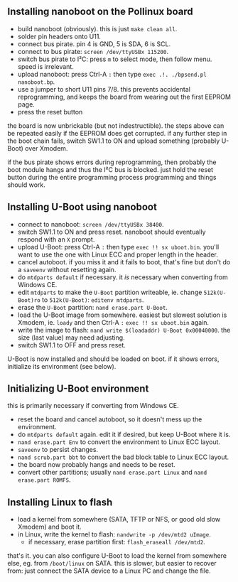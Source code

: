 ## Installing nanoboot on the Pollinux board

* build nanoboot (obviously). this is just `make clean all`.
* solder pin headers onto U11.
* connect bus pirate. pin 4 is GND, 5 is SDA, 6 is SCL.
* connect to bus pirate: `screen /dev/ttyUSBx 115200`.
* switch bus pirate to I²C: press `m` to select mode, then follow menu. speed is irrelevant.
* upload nanoboot: press Ctrl-A `:` then type `exec .!. ./bpsend.pl nanoboot.bp`.
* use a jumper to short U11 pins 7/8. this prevents accidental reprogramming, and keeps the board from wearing out the first EEPROM page.
* press the reset button

the board is now unbrickable (but not indestructible). the steps above can be repeated easily if the EEPROM does get corrupted. if any further step in the boot chain fails, switch SW1.1 to ON and upload something (probably U-Boot) over Xmodem.

if the bus pirate shows errors during reprogramming, then probably the boot module hangs and thus the I²C bus is blocked. just hold the reset button during the entire programming process programming and things should work.

## Installing U-Boot using nanoboot

* connect to nanoboot: `screen /dev/ttyUSBx 38400`.
* switch SW1.1 to ON and press reset. nanoboot should eventually respond with an `X` prompt.
* upload U-Boot: press Ctrl-A `:` then type `exec !! sx uboot.bin`. you'll want to use the one with Linux ECC and proper length in the header.
* cancel autoboot. if you miss it and it fails to boot, that's fine but don't do a `saveenv` without resetting again.
* do `mtdparts default` if necessary. it *is* necessary when converting from Windows CE.
* edit `mtdparts` to make the `U-Boot` partition writeable, ie. change `512k(U-Boot)ro` to `512k(U-Boot)`: `editenv mtdparts`.
* erase the `U-Boot` partition: `nand erase.part U-Boot`.
* load the U-Boot image from somewhere. easiest but slowest solution is Xmodem, ie. `loady` and then Ctrl-A `:` `exec !! sx uboot.bin` again.
* write the image to flash: `nand write $(loadaddr) U-Boot 0x00040000`. the size (last value) may need adjusting.
* switch SW1.1 to OFF and press reset.

U-Boot is now installed and should be loaded on boot. if it shows errors, initialize its environment (see below).

## Initializing U-Boot environment

this is primarily necessary if converting from Windows CE.

* reset the board and cancel autoboot, so it doesn't mess up the environment.
* do `mtdparts default` again. edit it if desired, but keep U-Boot where it is.
* `nand erase.part Env` to convert the environment to Linux ECC layout.
* `saveenv` to persist changes.
* `nand scrub.part bbt` to convert the bad block table to Linux ECC layout.
* the board now probably hangs and needs to be reset.
* convert other partitions; usually `nand erase.part Linux` and `nand erase.part ROMFS`.

## Installing Linux to flash

* load a kernel from somewhere (SATA, TFTP or NFS, or good old slow Xmodem) and boot it.
* in Linux, write the kernel to flash: `nandwrite -p /dev/mtd2 uImage`.
	* if necessary, erase partition first: `flash_eraseall /dev/mtd2`.

that's it. you can also configure U-Boot to load the kernel from somewhere else, eg. from `/boot/linux` on SATA. this is slower, but easier to recover from: just connect the SATA device to a Linux PC and change the file.

